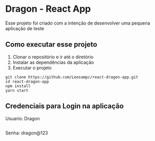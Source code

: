 # Dragon - React App

Esse projeto foi criado com a intenção de desenvolver uma pequena aplicação de teste

## Como executar esse projeto

1. Clonar o repositório e ir até o diretório
2. Instalar as dependências da aplicação
3. Executar o projeto
```
git clone https://github.com/Leosampc/react-dragon-app.git
cd react-dragon-app
npm install
yarn start

```

## Credenciais para Login na aplicação

Usuario: Dragon

```
```

Senha: dragon@123


